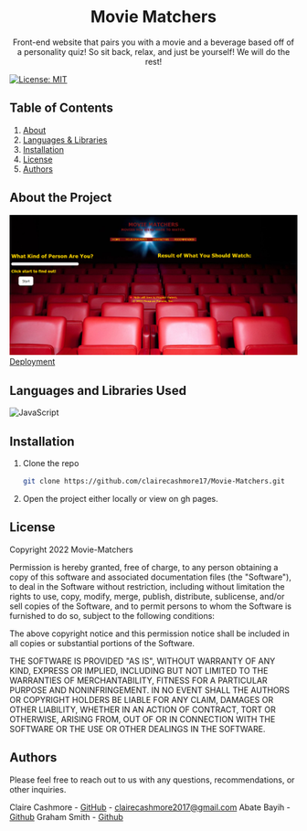 <p align="center">
    <h1 align="center">Movie Matchers</h1>
    <p align="center">Front-end website that pairs you with a movie and a beverage based off of a personality quiz! So sit back, relax, and just be yourself! We will do the rest!</p>
</p>

[![License: MIT](https://img.shields.io/badge/License-MIT-yellow.svg)](https://opensource.org/licenses/MIT)

## Table of Contents

<ol>
    <li><a href="#about-the-project">About</a></li>
    <li><a href="#languages-and-libraries-used">Languages & Libraries</a></li>
    <li><a href="#installation">Installation</a></li>
    <li><a href="#license">License</a></li>
    <li><a href="#authors">Authors</a></li>
</ol>

## About the Project

![Home_screenshot](./assets/imgs/ScreenCap.png)<br />
[Deployment](https://clairecashmore17.github.io/Movie-Matchers/)

## Languages and Libraries Used

![JavaScript](https://img.shields.io/badge/javascript-%23323330.svg?style=for-the-badge&logo=javascript&logoColor=%23F7DF1E)

## Installation

1. Clone the repo
   ```sh
   git clone https://github.com/clairecashmore17/Movie-Matchers.git
   ```
2. Open the project either locally or view on gh pages.

## License

Copyright 2022 Movie-Matchers

Permission is hereby granted, free of charge, to any person obtaining a copy of this software and associated documentation files (the "Software"), to deal in the Software without restriction, including without limitation the rights to use, copy, modify, merge, publish, distribute, sublicense, and/or sell copies of the Software, and to permit persons to whom the Software is furnished to do so, subject to the following conditions:

The above copyright notice and this permission notice shall be included in all copies or substantial portions of the Software.

THE SOFTWARE IS PROVIDED "AS IS", WITHOUT WARRANTY OF ANY KIND, EXPRESS OR IMPLIED, INCLUDING BUT NOT LIMITED TO THE WARRANTIES OF MERCHANTABILITY, FITNESS FOR A PARTICULAR PURPOSE AND NONINFRINGEMENT. IN NO EVENT SHALL THE AUTHORS OR COPYRIGHT HOLDERS BE LIABLE FOR ANY CLAIM, DAMAGES OR OTHER LIABILITY, WHETHER IN AN ACTION OF CONTRACT, TORT OR OTHERWISE, ARISING FROM, OUT OF OR IN CONNECTION WITH THE SOFTWARE OR THE USE OR OTHER DEALINGS IN THE SOFTWARE.

## Authors

Please feel free to reach out to us with any questions, recommendations, or other inquiries.

Claire Cashmore - [GitHub](https://github.com/claire_cashmore17/) - clairecashmore2017@gmail.com
Abate Bayih - [Github](https://github.com/Abateb)
Graham Smith - [Github](https://github.com/gsmith560/)
